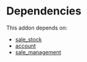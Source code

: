 # Dependencies

This addon depends on:

- [sale_stock](https://github.com/bringout/oca-ocb-sale)
- [account](https://github.com/bringout/oca-ocb-accounting)
- [sale_management](https://github.com/bringout/oca-ocb-sale)

